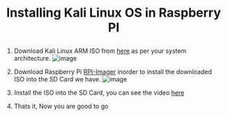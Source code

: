 <h1>
  <p align="center">
    Installing Kali Linux OS in Raspberry PI
  </p>
</h1>

1. Download Kali Linux ARM ISO from <a href="https://www.kali.org/get-kali/#kali-platforms">here</a> as per your system architecture.
![image](https://github.com/fayasmh07/Project-SIGMA/assets/97302873/0b93c42f-5359-4b0a-9eb6-fd8936fc9a84)


2. Download Raspberry Pi <a href="https://www.raspberrypi.com/software/">RPI-Imager</a> inorder to install the downloaded ISO into the SD Card we have.
![image](https://github.com/fayasmh07/Project-SIGMA/assets/97302873/3c965559-0a1e-470b-9f16-06f288e6409e)

3. Install the ISO into the SD Card, you can see the video <a href="https://youtu.be/q66SSMjzwHg?si=TdGDVR5x23TIeOfl">here</a>
4. Thats it, Now you are good to go
